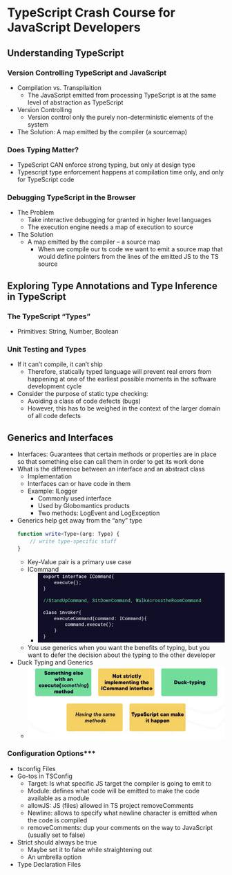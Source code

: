 # TypeScript Crash Course for JavaScript Developers

## Understanding TypeScript

### Version Controlling TypeScript and JavaScript
- Compilation vs. Transpilaition
	- The JavaScript emitted from processing TypeScript is at the same level of abstraction as TypeScript
- Version Controlling
	- Version control only the purely non-deterministic elements of the system
- The Solution: A map emitted by the compiler (a sourcemap)

### Does Typing Matter?
- TypeScript CAN enforce strong typing, but only at design type
- Typescript type enforcement happens at compilation time only, and only for TypeScript code

### Debugging TypeScript in the Browser
- The Problem
	- Take interactive debugging for granted in higher level languages
	- The execution engine needs a map of execution to source
- The Solution
	- A map emitted by the compiler – a source map
		- When we compile our ts code we want to emit a source map that would define pointers from the lines of the emitted JS to the TS source

## Exploring Type Annotations and Type Inference in TypeScript

### The TypeScript “Types”
- Primitives: String, Number, Boolean

### Unit Testing and Types
- If it can’t compile, it can’t ship
	- Therefore, statically typed language will prevent real errors from happening at one of the earliest possible moments in the software development cycle
- Consider the purpose of static type checking:
	- Avoiding a class of code defects (bugs)
	- However, this has to be weighed in the context of the larger domain of all code defects

## Generics and Interfaces
- Interfaces: Guarantees that certain methods or properties are in place so that something else can call them in order to get its work done
- What is the difference between an interface and an abstract class
	- Implementation
	- Interfaces can or have code in them
	- Example: ILogger
		- Commonly used interface
		- Used by Globomantics products
		- Two methods: LogEvent and LogException
- Generics help get away from the “any” type
	```typescript
	function write<Type>(arg: Type) {
		// write type-specific stuff
	}
	```
	- Key-Value pair is a primary use case
	- ICommand
		- ![ICommand](images/icommand.png)
	- You use generics when you want the benefits of typing, but you want to defer the decision about the typing to the other developer
- Duck Typing and Generics
	- ![Duck Typing](images/duckTyping.png)


### Configuration Options***
- tsconfig Files
- Go-tos in TSConfig
	- Target: Is what specific JS target the compiler is going to emit to
	- Module: defines what code will be emitted to make the code available as a module
	- allowJS: JS (files) allowed in TS project removeComments
	- Newline: allows to specify what newline character is emitted when the code is compiled
	- removeComments: dup your comments on the way to JavaScript (usually set to false)
- Strict should always be true
	- Maybe set it to false while straightening out
	- An umbrella option
- Type Declaration Files
